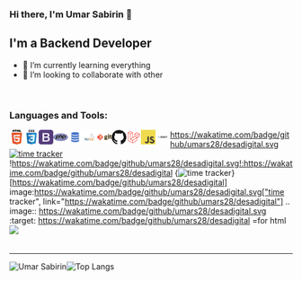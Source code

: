<!--
**umars28/umars28** is a ✨ _special_ ✨ repository because its `README.md` (this file) appears on your GitHub profile. -->


### Hi there, I'm Umar Sabirin 👋

## I'm a Backend Developer
- 🌱  I’m currently learning everything
- 👯  I’m looking to collaborate with other
<br />

### Languages and Tools:

[<img align="left" alt="Php" width="26px" src="https://raw.githubusercontent.com/github/explore/80688e429a7d4ef2fca1e82350fe8e3517d3494d/topics/html/html.png" />][website]
[<img align="left" alt="Php" width="26px" src="https://raw.githubusercontent.com/github/explore/80688e429a7d4ef2fca1e82350fe8e3517d3494d/topics/css/css.png" />][website]
[<img align="left" alt="Php" width="26px" src="https://raw.githubusercontent.com/github/explore/80688e429a7d4ef2fca1e82350fe8e3517d3494d/topics/bootstrap/bootstrap.png" />][website]
[<img align="left" alt="Php" width="26px" src="https://raw.githubusercontent.com/github/explore/80688e429a7d4ef2fca1e82350fe8e3517d3494d/topics/php/php.png" />][website]

[<img align="left" alt="SQL" width="26px" src="https://raw.githubusercontent.com/github/explore/80688e429a7d4ef2fca1e82350fe8e3517d3494d/topics/sql/sql.png" />][website]
[<img align="left" alt="MySQL" width="26px" src="https://raw.githubusercontent.com/github/explore/80688e429a7d4ef2fca1e82350fe8e3517d3494d/topics/mysql/mysql.png" />][website]

[<img align="left" alt="Git" width="26px" src="https://raw.githubusercontent.com/github/explore/80688e429a7d4ef2fca1e82350fe8e3517d3494d/topics/git/git.png" />][website]
[<img align="left" alt="GitHub" width="26px" src="https://raw.githubusercontent.com/github/explore/78df643247d429f6cc873026c0622819ad797942/topics/github/github.png" />][website]
[<img align="left" alt="Laravel" width="26px" src="https://raw.githubusercontent.com/github/explore/e94815998e4e0713912fed477a1f346ec04c3da2/topics/laravel/laravel.png" />][website]
[<img align="left" alt="Javascript" width="26px" src="https://raw.githubusercontent.com/github/explore/e94815998e4e0713912fed477a1f346ec04c3da2/topics/javascript/javascript.png" />][website]
[<img align="left" alt="Jquery" width="26px" src="https://raw.githubusercontent.com/github/explore/e94815998e4e0713912fed477a1f346ec04c3da2/topics/jquery/jquery.png" />][website]
https://wakatime.com/badge/github/umars28/desadigital.svg
[![time tracker](https://wakatime.com/badge/github/umars28/desadigital.svg)](https://wakatime.com/badge/github/umars28/desadigital)
!https://wakatime.com/badge/github/umars28/desadigital.svg!:https://wakatime.com/badge/github/umars28/desadigital
{<img src="https://wakatime.com/badge/github/umars28/desadigital.svg" alt="time tracker" />}[https://wakatime.com/badge/github/umars28/desadigital]
image:https://wakatime.com/badge/github/umars28/desadigital.svg["time tracker", link="https://wakatime.com/badge/github/umars28/desadigital"]
.. image:: https://wakatime.com/badge/github/umars28/desadigital.svg
    :target: https://wakatime.com/badge/github/umars28/desadigital
    =for html <a href="https://wakatime.com/badge/github/umars28/desadigital"><img src="https://wakatime.com/badge/github/umars28/desadigital.svg"></a>
<br />
<br />

---
![Top Langs](https://github-readme-stats.vercel.app/api/top-langs/?username=umars28&layout=compact&theme=radical)
<img align="left" alt="Umar Sabirin" src="https://github-readme-stats.vercel.app/api?username=umars28&show_icons=true&theme=radical" />

[website]: https://umars28.github.io/My-Portfolio/

